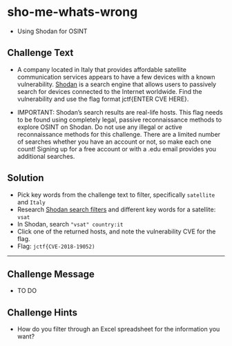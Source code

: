 # sho-me-whats-wrong
* Using Shodan for OSINT

## Challenge Text
* A company located in Italy that provides affordable satellite communication services appears to have a few devices with a known vulnerability. [Shodan](https://shodan.io) is a search engine that allows users to passively search for devices connected to the Internet worldwide. Find the vulnerability and use the flag format jctf{ENTER CVE HERE}.

* IMPORTANT: Shodan’s search results are real-life hosts. This flag needs to be found using completely legal, passive reconnaissance methods to explore OSINT on Shodan. Do not use any illegal or active reconnaissance methods for this challenge.
There are a limited number of searches whether you have an account or not, so make each one count! Signing up for a free account or with a .edu email provides you additional searches. 


## Solution
* Pick key words from the challenge text to filter, specifically `satellite` and `Italy` 
* Research [Shodan search filters](https://www.shodan.io/search/filters) and different key words for a satellite: `vsat` 
* In Shodan, search `"vsat" country:it` 
* Click one of the returned hosts, and note the vulnerability CVE for the flag.
* Flag: `jctf{CVE-2018-19052)`

---

## Challenge Message 
* TO DO

## Challenge Hints
* How do you filter through an Excel spreadsheet for the information you want?
